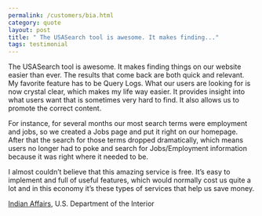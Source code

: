 ```yaml
---
permalink: /customers/bia.html
category: quote
layout: post
title: " The USASearch tool is awesome. It makes finding..."
tags: testimonial
---
```

<p>The USASearch tool is awesome. It makes finding things on our website easier than ever. The results that come back are both quick and relevant. My favorite feature has to be Query Logs. What our users are looking for is now crystal clear, which makes my life way easier. It provides insight into what users want that is sometimes very hard to find. It also allows us to promote the correct content.</p>

<p>For instance, for several months our most search terms were employment and jobs, so we created a Jobs page and put it right on our homepage. After that the search for those terms dropped dramatically, which means users no longer had to poke and search for Jobs/Employment information because it was right where it needed to be.</p>

<p>I almost couldn&#8217;t believe that this amazing service is free. It&#8217;s easy to implement and full of useful features, which would normally cost us quite a lot and in this economy it&#8217;s these types of services that help us save money.</p>
<p><a href="http://www.bia.gov/">Indian Affairs</a>, U.S. Department of the Interior</p>
